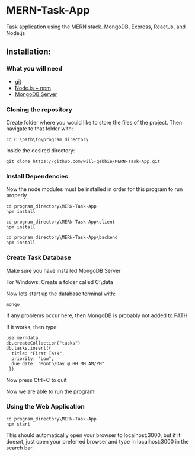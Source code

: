 # MERN-Task-App
Task application using the MERN stack. MongoDB, Express, ReactJs, and Node.js

## Installation:

### What you will need
* [git](https://git-scm.com/downloads)
* [Node.js + npm](https://nodejs.org/en/)
* [MongoDB Server](https://www.mongodb.com/download-center/community)

### Cloning the repository
Create folder where you would like to store the files of the project.
Then navigate to that folder with:
```
cd C:\path\to\program_directory 
```
Inside the desired directory:
```
git clone https://github.com/will-gebbie/MERN-Task-App.git
```

### Install Dependencies
Now the node modules must be installed in order for this program to run properly
```
cd program_directory\MERN-Task-App
npm install

cd program_directory\MERN-Task-App\client
npm install

cd program_directory\MERN-Task-App\backend
npm install
```

### Create Task Database
Make sure you have installed MongoDB Server

For Windows: Create a folder called C:\data

Now lets start up the database terminal with:
```
mongo
```
If any problems occur here, then MongoDB is probably not added to PATH

If it works, then type:
```
use merndata
db.createCollection("tasks")
db.tasks.insert({
  title: "First Task",
  priority: "Low",
  due_date: "Month/Day @ HH:MM AM/PM"
 })
 ```
 Now press Ctrl+C to quit

Now we are able to run the program!

### Using the Web Application
```
cd program_directory\MERN-Task-App
npm start
```
This should automatically open your browser to localhost:3000,
but if it doesnt, just open your preferred browser and type in localhost:3000 in the search bar.
